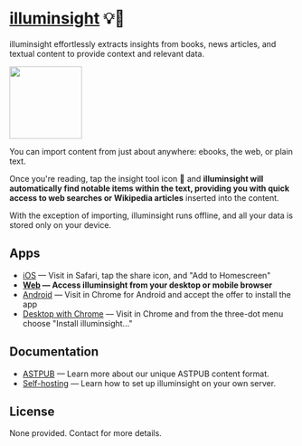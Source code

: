 # [illuminsight](https://app.illuminsight.com) 💡👀

illuminsight effortlessly extracts insights from books, news articles, and textual content to provide context and relevant data.

<img src="https://i.imgur.com/vsGmlOg.png" width="128" height="128" />

You can import content from just about anywhere: ebooks, the web, or plain text.

Once you're reading, tap the insight tool icon 🔦 and **illuminsight will automatically find notable items within the text, providing you with quick access to web searches or Wikipedia articles** inserted into the content.

With the exception of importing, illuminsight runs offline, and all your data is stored only on your device.

## Apps

- [iOS](https://app.illuminsight.com) — Visit in Safari, tap the share icon, and "Add to Homescreen"
- **[Web](https://app.illuminsight.com) — Access illuminsight from your desktop or mobile browser**
- [Android](https://app.illuminsight.com) — Visit in Chrome for Android and accept the offer to install the app
- [Desktop with Chrome](https://app.illuminsight.com) — Visit in Chrome and from the three-dot menu choose "Install illuminsight..."

## Documentation

- [ASTPUB](https://github.com/Xyfir/illuminsight/blob/master/docs/astpub.md) — Learn more about our unique ASTPUB content format.
- [Self-hosting](https://github.com/Xyfir/illuminsight/blob/master/docs/self-host.md) — Learn how to set up illuminsight on your own server.

## License

None provided. Contact for more details.
